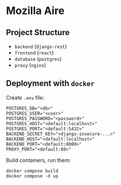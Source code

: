 # Mozilla Aire

## Project Structure

* `backend` (`django-rest`)
* `frontend` (`react`)
* `database` (`postgres`)
* `proxy` (`nginx`)


## Deployment with `docker`
Create `.env` file:
```
POSTGRES_DB="<db>"
POSTGRES_USER="<user>"
POSTGRES_PASSWORD="<password>"
POSTGRES_HOST="<default:localhost>"
POSTGRES_PORT="<default:5432>"
BACKEND_SECRET_KEY="<django-insecure-...>"
BACKEND_HOST="<default:localhost>"
BACKEND_PORT="<default:8000>"
PROXY_PORT="<default:80>"
```
Build containers, run them:
```
docker compose build
docker compose -d up
```